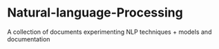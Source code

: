 # Natural-language-Processing
A collection of documents experimenting NLP techniques + models and documentation
